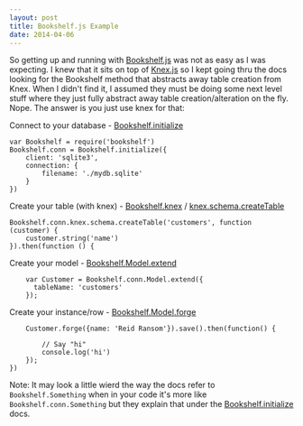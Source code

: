 ```yaml
---
layout: post
title: Bookshelf.js Example
date: 2014-04-06
---
```


So getting up and running with [Bookshelf.js](http://bookshelfjs.org/) was not as easy as I was expecting.  I knew that it sits on top of [Knex.js](http://knexjs.org/) so I kept going thru the docs looking for the Bookshelf method that abstracts away table creation from Knex.  When I didn't find it, I assumed they must be doing some next level stuff where they just fully abstract away table creation/alteration on the fly.  Nope.  The answer is you just use knex for that:

Connect to your database - [Bookshelf.initialize](http://bookshelfjs.org/#Initialize)

	var Bookshelf = require('bookshelf')
	Bookshelf.conn = Bookshelf.initialize({
	    client: 'sqlite3',
	    connection: {
	        filename: './mydb.sqlite'
	    }
	})

Create your table (with knex) - [Bookshelf.knex](http://bookshelfjs.org/#Bookshelf-knex) / [knex.schema.createTable](http://knexjs.org/#Schema-createTable)

	Bookshelf.conn.knex.schema.createTable('customers', function (customer) {
	    customer.string('name')
	}).then(function () {
	    
Create your model - [Bookshelf.Model.extend](http://bookshelfjs.org/#Model-extend)

	    var Customer = Bookshelf.conn.Model.extend({
	      tableName: 'customers'
	    });
	    
Create your instance/row - [Bookshelf.Model.forge](http://bookshelfjs.org/#Model-forge)

	    Customer.forge({name: 'Reid Ransom'}).save().then(function() {
	        
	        // Say "hi"
	        console.log('hi')
	    });
	})

Note: It may look a little wierd the way the docs refer to `Bookshelf.Something` when in your code it's more like `Bookshelf.conn.Something` but they explain that under the [Bookshelf.initialize](http://bookshelfjs.org/#Initialize) docs.
